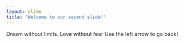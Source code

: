 ```yaml
---
layout: slide
title: "Welcome to our second slide!"
---
```

Dream without limits. Love without fear
Use the left arrow to go back!
